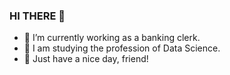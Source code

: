 ### HI THERE 👋

- 🔭 I’m currently working as a banking clerk.
- 🌱 I am studying the profession of Data Science.
- 🔆 Just have a nice day, friend!
